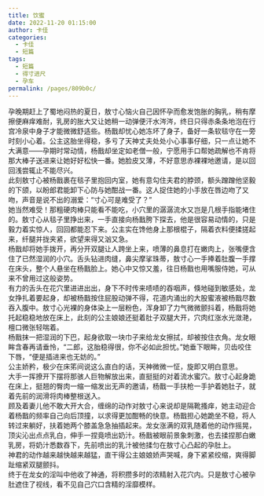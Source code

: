 ```yaml
---
title: 饮蜜
date: 2022-11-20 01:15:00
author: 卡佳
categories: 
  - 卡佳
  - 短篇
tags: 
  - 短篇
  - 得寸进尺
  - 孕车
permalink: /pages/809b0c/
---
```


孕晚期赶上了蜀地闷热的夏日，敖寸心恼火自己因怀孕而愈发饱胀的胸乳，稍有摩擦便麻痒难耐，乳房的胀大又让她稍一动弹便汗水涔涔，终日只得赤条条地泡在行宫冷泉中身子才能微微舒适些。<!-- more -->杨戬却忧心她冻坏了身子，备好一条软毯守在一旁时刻小心着。公主这胎坐得稳，多亏了天神丈夫处处小心事事仔细，只一点让她不大满意——孕期时常动情，杨戬却坐定如老僧一般，宁愿用手口帮她疏解也不肯将那大棒子送进来让她好好松快一番。她脸皮又薄，不好意思赤裸裸地邀请，是以回回浅尝辄止不能尽兴。  
此刻敖寸心被杨戬裹在毯子里抱回内室，她有意勾住夫君的脖颈，额头蹭蹭他坚毅的下颌，以盼郎君能卸下心防与她酣战一番。这人捉住她的小手放在唇边吻了又吻，声音是说不出的溺爱：“寸心可是难受了？”  
她当然难受！那粗硬肉棒只能看不能吃，小穴里的潺潺流水又岂是几根手指能堵住的。敖寸心从毯子里挣出来，一手直接向杨戬胯下探去，他是很容易动情的，只是毅力着实惊人，回回都能忍下来。公主实在馋他身上那根棍子，隔着衣料便揉搓起来，纤腿并拢夹紧，欲望来得又汹又急。  
杨戬却将她手拨开，再分开双腿让人跨坐上来，喷薄的鼻息打在嫩肉上，张嘴便含住了已然湿润的小穴。舌头钻进肉缝，鼻尖摩挲珠蒂，敖寸心一手捧着肚腹一手撑在床头，整个人悬坐在杨戬脸上。她心中又惊又羞，往日杨戬也用嘴服侍她，可从来不曾用过这般姿势。  
有力的舌头在花穴里进进出出，身下不时传来啧啧的吞咽声，倏地碰到敏感处，龙女挣扎着要起身，却被杨戬按住屁股动弹不得，花道内涌出的大股蜜液被杨戬尽数吞入腹中。敖寸心光裸的身体染上一层粉色，浑身卸了力气微微颤抖着，杨戬将她托起稳稳地放在床上，此刻的公主娘娘还挺着肚子双腿大开，穴肉红涨水光潋滟，檀口微张轻喘着。  
杨戬抹一把湿润的下巴，起身欲取一块巾子来给龙女擦拭，却被按住衣角。龙女眼眸含春再请垂怜，“二郎，这胎稳得很，你不必如此担忧。”她垂下眼眸，贝齿咬住下唇，“便是插进来也无妨的。”  
公主娇矜，极少在床笫间说这么直白的话，天神微微一怔，旋即又明白意思。  
大手一挥撩开下摆将那骇人巨物解放出来，直挺挺的对着流水蜜穴。敖寸心起身跪在床上，挺翘的臀肉一缩一缩发出无声的邀请，杨戬一手扶枪一手护着她肚子，就着先前的润滑将肉棒整根送入。  
顾及着妻儿他不敢大开大合，缠绵的动作对敖寸心来说却是隔靴搔痒，她主动迎合着杨戬的频率自己向后顶撞，以求得更加酣畅的快意。杨戬担心她跪坐不稳，将人转过来躺好，扶着她两个膝盖急急抽插起来。龙女涨满的双乳随着他的动作摇晃，顶尖沁出点点乳白，伸手一捏竟喷出奶汁。杨戬被眼前景象刺激，也去揉捏那白嫩乳房，将奶汁悉数吞下，先前喷出的乳汁被他揉匀在敖寸心凸起的孕肚上。  
神君的动作越来越快越来越猛，直干得公主娘娘娇声哭喊，身下紧紧绞缩，爽得脚趾缩紧双腿颤抖。  
终于在龙女的淫叫中他收了神通，将积攒多时的浓精射入花穴内。只是敖寸心被孕肚遮住了视线，看不见自己穴口含精的淫靡模样。
